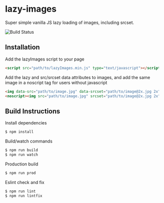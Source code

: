 # lazy-images

Super simple vanilla JS lazy loading of images, including srcset.

![Build Status](https://travis-ci.org/cdbusby/lazy-images.svg?branch=master)

## Installation

Add the lazyImages script to your page

```html
<script src="path/to/lazyImages.min.js" type="text/javascript"></script>
```

Add the lazy and src/srcset data attributes to images, and add the same image in a noscript tag for users without javascript

```html
<img data-src="path/to/image.jpg" data-srcset="path/to/image@2x.jpg 2x" data-lazy="true" alt="">
<noscript><img src="path/to/image.jpg" srcset="path/to/image@2x.jpg 2x" alt=""></noscript>
```

## Build Instructions

Install dependencies

```bash
$ npm install
```

Build/watch commands

```bash
$ npm run build
$ npm run watch
```

Production build

```bash
$ npm run prod
```

Eslint check and fix

```bash
$ npm run lint
$ npm run lintfix
```